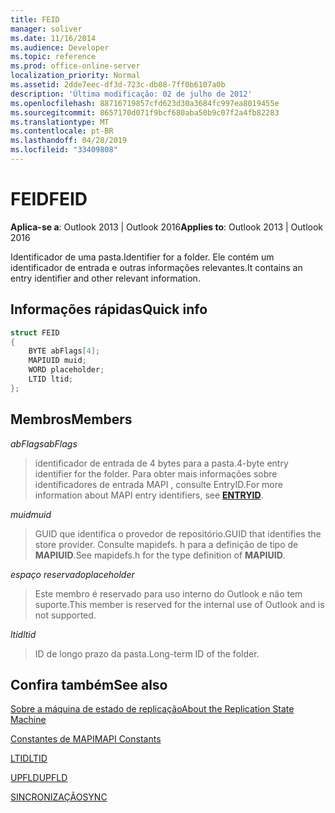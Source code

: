 ```yaml
---
title: FEID
manager: soliver
ms.date: 11/16/2014
ms.audience: Developer
ms.topic: reference
ms.prod: office-online-server
localization_priority: Normal
ms.assetid: 2dde7eec-df3d-723c-db08-7ff0b6107a0b
description: 'Última modificação: 02 de julho de 2012'
ms.openlocfilehash: 88716719857cfd623d30a3684fc997ea8019455e
ms.sourcegitcommit: 8657170d071f9bcf680aba50b9c07f2a4fb82283
ms.translationtype: MT
ms.contentlocale: pt-BR
ms.lasthandoff: 04/28/2019
ms.locfileid: "33409808"
---
```

# <a name="feid"></a><span data-ttu-id="06748-103">FEID</span><span class="sxs-lookup"><span data-stu-id="06748-103">FEID</span></span>

 
  
<span data-ttu-id="06748-104">**Aplica-se a**: Outlook 2013 | Outlook 2016</span><span class="sxs-lookup"><span data-stu-id="06748-104">**Applies to**: Outlook 2013 | Outlook 2016</span></span> 
  
<span data-ttu-id="06748-105">Identificador de uma pasta.</span><span class="sxs-lookup"><span data-stu-id="06748-105">Identifier for a folder.</span></span> <span data-ttu-id="06748-106">Ele contém um identificador de entrada e outras informações relevantes.</span><span class="sxs-lookup"><span data-stu-id="06748-106">It contains an entry identifier and other relevant information.</span></span>
  
## <a name="quick-info"></a><span data-ttu-id="06748-107">Informações rápidas</span><span class="sxs-lookup"><span data-stu-id="06748-107">Quick info</span></span>

```cpp
struct FEID 
{ 
    BYTE abFlags[4]; 
    MAPIUID muid; 
    WORD placeholder; 
    LTID ltid; 
};
```

## <a name="members"></a><span data-ttu-id="06748-108">Membros</span><span class="sxs-lookup"><span data-stu-id="06748-108">Members</span></span>

 <span data-ttu-id="06748-109">_abFlags_</span><span class="sxs-lookup"><span data-stu-id="06748-109">_abFlags_</span></span>
  
> <span data-ttu-id="06748-110">identificador de entrada de 4 bytes para a pasta.</span><span class="sxs-lookup"><span data-stu-id="06748-110">4-byte entry identifier for the folder.</span></span> <span data-ttu-id="06748-111">Para obter mais informações sobre identificadores de entrada MAPI **[](entryid.md)**, consulte EntryID.</span><span class="sxs-lookup"><span data-stu-id="06748-111">For more information about MAPI entry identifiers, see **[ENTRYID](entryid.md)**.</span></span> 
    
 <span data-ttu-id="06748-112">_muid_</span><span class="sxs-lookup"><span data-stu-id="06748-112">_muid_</span></span>
  
> <span data-ttu-id="06748-113">GUID que identifica o provedor de repositório.</span><span class="sxs-lookup"><span data-stu-id="06748-113">GUID that identifies the store provider.</span></span> <span data-ttu-id="06748-114">Consulte mapidefs. h para a definição de tipo de **MAPIUID**.</span><span class="sxs-lookup"><span data-stu-id="06748-114">See mapidefs.h for the type definition of **MAPIUID**.</span></span> 
    
 <span data-ttu-id="06748-115">_espaço reservado_</span><span class="sxs-lookup"><span data-stu-id="06748-115">_placeholder_</span></span>
  
> <span data-ttu-id="06748-116">Este membro é reservado para uso interno do Outlook e não tem suporte.</span><span class="sxs-lookup"><span data-stu-id="06748-116">This member is reserved for the internal use of Outlook and is not supported.</span></span>
    
 <span data-ttu-id="06748-117">_ltid_</span><span class="sxs-lookup"><span data-stu-id="06748-117">_ltid_</span></span>
  
> <span data-ttu-id="06748-118">ID de longo prazo da pasta.</span><span class="sxs-lookup"><span data-stu-id="06748-118">Long-term ID of the folder.</span></span>
    
## <a name="see-also"></a><span data-ttu-id="06748-119">Confira também</span><span class="sxs-lookup"><span data-stu-id="06748-119">See also</span></span>



[<span data-ttu-id="06748-120">Sobre a máquina de estado de replicação</span><span class="sxs-lookup"><span data-stu-id="06748-120">About the Replication State Machine</span></span>](about-the-replication-state-machine.md)
  
[<span data-ttu-id="06748-121">Constantes de MAPI</span><span class="sxs-lookup"><span data-stu-id="06748-121">MAPI Constants</span></span>](mapi-constants.md)
  
[<span data-ttu-id="06748-122">LTID</span><span class="sxs-lookup"><span data-stu-id="06748-122">LTID</span></span>](ltid.md)
  
[<span data-ttu-id="06748-123">UPFLD</span><span class="sxs-lookup"><span data-stu-id="06748-123">UPFLD</span></span>](upfld.md)
  
[<span data-ttu-id="06748-124">SINCRONIZAÇÃO</span><span class="sxs-lookup"><span data-stu-id="06748-124">SYNC</span></span>](sync.md)

